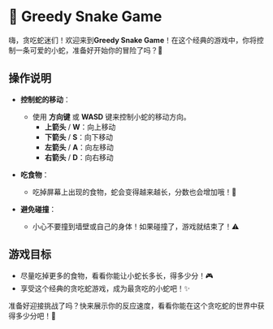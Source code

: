 # 🐍 Greedy Snake Game

嗨，贪吃蛇迷们！欢迎来到**Greedy Snake Game**！在这个经典的游戏中，你将控制一条可爱的小蛇，准备好开始你的冒险了吗？🍏

## 操作说明

- **控制蛇的移动**：
  - 使用 **方向键** 或 **WASD** 键来控制小蛇的移动方向。
    - **上箭头** / **W**：向上移动
    - **下箭头** / **S**：向下移动
    - **左箭头** / **A**：向左移动
    - **右箭头** / **D**：向右移动

- **吃食物**：
  - 吃掉屏幕上出现的食物，蛇会变得越来越长，分数也会增加哦！🍔

- **避免碰撞**：
  - 小心不要撞到墙壁或自己的身体！如果碰撞了，游戏就结束了！⚠️

## 游戏目标

- 尽量吃掉更多的食物，看看你能让小蛇长多长，得多少分！🎮
- 享受这个经典的贪吃蛇游戏，成为最贪吃的小蛇吧！✨

准备好迎接挑战了吗？快来展示你的反应速度，看看你能在这个贪吃蛇的世界中获得多少分吧！🎉
